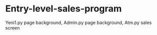 # Entry-level-sales-program
Yeni1.py page background, Admin.py page background,
Atm.py sales screen
